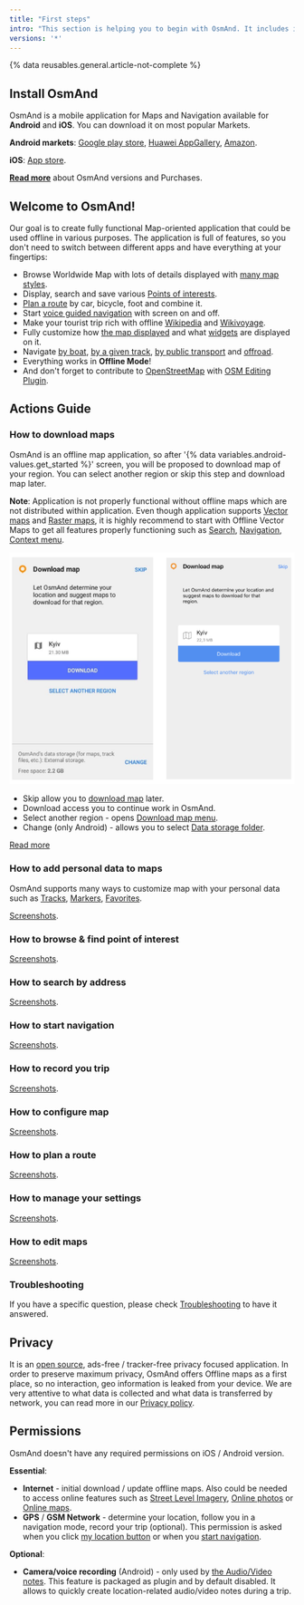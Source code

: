 ```yaml
---
title: "First steps"
intro: "This section is helping you to begin with OsmAnd. It includes information about  app installation, necessarily downloading and permission"
versions: '*'
---
```


{% data reusables.general.article-not-complete %}

## Install OsmAnd
OsmAnd is a mobile application for Maps and Navigation available for **Android** and **iOS**. You can download it on most popular Markets.

**Android markets**: [Google play store](https://play.google.com/store/apps/details?id=net.osmand&hl=en&gl=US), [Huawei AppGallery](https://appgallery.huawei.com/#/app/C101486545), [Amazon](https://www.amazon.com/OsmAnd-Maps-Navigation/dp/B00D0SA8I8/ref=sr_1_3?dchild=1&keywords=osmand&qid=1616685559&sr=8-3). 

**iOS**: [App store](https://apps.apple.com/us/app/osmand-maps-travel-navigate/id934850257).

**[Read more](/osmand/purchases)** about OsmAnd versions and Purchases.  

## Welcome to OsmAnd!

Our goal is to create fully functional Map-oriented application that could be used offline in various purposes. The application is full of features, so you don't need to switch between different apps and have everything at your fingertips:
- Browse Worldwide Map with lots of details displayed with [many map styles](/osmand/map/vector-maps).
- Display, search and save various [Points of interests](/osmand/map/point-layers-on-map).
- [Plan a route](/osmand/plan-route/create-route) by car, bicycle, foot and combine it.
- Start [voice guided navigation](/osmand/navigation/route-navigation) with screen on and off.
- Make your tourist trip rich with offline [Wikipedia](/osmand/plugins/wikipedia) and [Wikivoyage](/osmand/plan-route/travel-guides).
- Fully customize how [the map displayed](/osmand/map/configure-map-menu) and what [widgets](/osmand/widgets) are displayed on it.
- Navigate [by boat](/osmand/navigation/boat-navigation), [by a given track](/osmand/navigation/gpx-navigation), [by public transport](/osmand/navigation/public-transport-navigation) and [offroad](/osmand/navigation/markers-navigation).
- Everything works in **Offline Mode**!
- And don't forget to contribute to [OpenStreetMap](https://www.openstreetmap.org/) with [OSM Editing Plugin](/osmand/plugins/osm-editing).


## Actions Guide

### How to download maps

OsmAnd is an offline map application, so after '{% data variables.android-values.get_started %}' screen, you will be proposed to download map of your region. You can select another region or skip this step and download map later. 

**Note**: Application is not properly functional without offline maps which are not distributed within application. Even though application supports [Vector maps](/osmand/map/vector-maps) and  [Raster maps](/osmand/map/raster-maps), it is highly recommend to start with Offline Vector Maps to get all features properly functioning such as [Search](/osmand/search), [Navigation](//osmand/navigation),  [Context menu](/osmand/map/map-context-menu). 

![Download map](/assets/images/settings/download_map.png)

- Skip allow you to [download map](/osmand/start-with/download-maps#download---main-menu) later.
- Download access you to continue work in OsmAnd.
- Select another region - opens [Download map menu](/osmand/start-with/download-maps#download---main-menu).
- Change (only Android)  - allows you to select [Data storage folder](/osmand/personal/storage).

[Read more](/osmand/start-with/download-maps) 

### How to add personal data to maps

OsmAnd supports many ways to customize map with your personal data such as [Tracks](/osmand/personal/tracks), [Markers](/osmand/personal/markers), [Favorites](/osmand/personal/favorites). 

[Screenshots]().

### How to browse & find point of interest

[Screenshots]().

### How to search by address

[Screenshots]().

### How to start navigation

[Screenshots]().

### How to record you trip

[Screenshots]().

### How to configure map

[Screenshots]().

### How to plan a route

[Screenshots]().

### How to manage your settings

[Screenshots]().

### How to edit maps

[Screenshots]().

### Troubleshooting

If you have a specific question, please check [Troubleshooting](/osmand/troubleshooting) to have it answered.

## Privacy

It is an [open source](https://github.com/osmandapp/osmand), ads-free / tracker-free privacy focused application. In order to preserve maximum privacy, OsmAnd offers Offline maps as a first place, so no interaction, geo information is leaked from your device. We are very attentive to what data is collected and what data is transferred by network, you can read more in our [Privacy policy](https://osmand.net/help-online/privacy-policy). 

## Permissions

OsmAnd doesn't have any required permissions on iOS / Android version. 

**Essential**:
- **Internet** - initial download / update offline maps. Also could be needed to access online features such as [Street Level Imagery](/osmand/map/point-layers-on-map#-street-level-imagery), [Online photos](/osmand/map/map-context-menu#online-photos) or [Online maps](/osmand/map/raster-maps).
- **GPS** / **GSM Network** - determine your location, follow you in a navigation mode, record your trip (optional). This permission is asked when you click [my location button](/osmand/widgets/map-buttons#my-location--zoom) or when you [start navigation](/osmand/navigation/route-navigation).

**Optional**:
- **Camera/voice recording** (Android) - only used by [the Audio/Video notes](/osmand/plugins/audio-video-notes). This feature is packaged as plugin and by default disabled. It allows to quickly create location-related audio/video notes during a trip.
